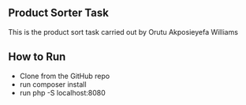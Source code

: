 ## Product Sorter Task

This is the product sort task carried out by Orutu Akposieyefa Williams

## How to Run 

- Clone from the GitHub repo
- run composer install 
- run php -S localhost:8080